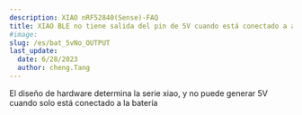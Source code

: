 ```yaml
---
description: XIAO nRF52840(Sense)-FAQ
title: XIAO BLE no tiene salida del pin de 5V cuando está conectado a alimentación por batería
#image: 
slug: /es/bat_5vNo_OUTPUT
last_update:
  date: 6/28/2023
  author: cheng.Tang
---
```


El diseño de hardware determina la serie xiao, y no puede generar 5V cuando solo está conectado a la batería